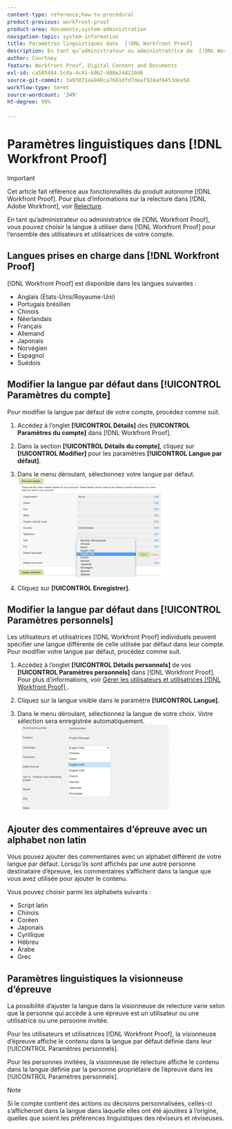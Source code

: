 ```yaml
---
content-type: reference;how-to-procedural
product-previous: workfront-proof
product-area: documents;system-administration
navigation-topic: system-information
title: Paramètres linguistiques dans  [!DNL Workfront Proof]
description: En tant qu’administrateur ou administratrice de  [!DNL Workfront Proof] , vous pouvez choisir la langue à utiliser dans  [!DNL Workfront Proof]  pour l’ensemble des utilisateurs et utilisatrices de votre compte.
author: Courtney
feature: Workfront Proof, Digital Content and Documents
exl-id: ca585494-5cda-4c41-b9b2-908e24d210d6
source-git-commit: 3a938714a948ca7681dfd7deaf924af6453dee58
workflow-type: tm+mt
source-wordcount: '349'
ht-degree: 99%

---
```


# Paramètres linguistiques dans [!DNL Workfront Proof]

>[!IMPORTANT]
>
>Cet article fait référence aux fonctionnalités du produit autonome [!DNL Workfront Proof]. Pour plus d’informations sur la relecture dans [!DNL Adobe Workfront], voir [Relecture](../../../review-and-approve-work/proofing/proofing.md).

En tant qu’administrateur ou administratrice de [!DNL Workfront Proof], vous pouvez choisir la langue à utiliser dans [!DNL Workfront Proof] pour l’ensemble des utilisateurs et utilisatrices de votre compte.

## Langues prises en charge dans [!DNL Workfront Proof]

[!DNL Workfront Proof] est disponible dans les langues suivantes :

* Anglais (États-Unis/Royaume-Uni)
* Portugais brésilien
* Chinois
* Néerlandais
* Français
* Allemand
* Japonais
* Norvégien
* Espagnol
* Suédois

## Modifier la langue par défaut dans [!UICONTROL Paramètres du compte]

Pour modifier la langue par défaut de votre compte, procédez comme suit.

1. Accédez à l’onglet **[!UICONTROL Détails]** des **[!UICONTROL Paramètres du compte]** dans [!DNL Workfront Proof].

1. Dans la section **[!UICONTROL Détails du compte]**, cliquez sur **[!UICONTROL Modifier]** pour les paramètres **[!UICONTROL Langue par défaut]**.

1. Dans le menu déroulant, sélectionnez votre langue par défaut.
   ![account_language_setting.png](assets/account-language-setting-350x230.png)

1. Cliquez sur **[!UICONTROL Enregistrer].**

## Modifier la langue par défaut dans [!UICONTROL Paramètres personnels]

Les utilisateurs et utilisatrices [!DNL Workfront Proof] individuels peuvent spécifier une langue différente de celle utilisée par défaut dans leur compte. Pour modifier votre langue par défaut, procédez comme suit.

1. Accédez à l’onglet **[!UICONTROL Détails personnels]** de vos **[!UICONTROL Paramètres personnels]** dans [!DNL Workfront Proof].\
   Pour plus d’informations, voir [Gérer les utilisateurs et utilisatrices  [!DNL Workfront Proof] ](../../../workfront-proof/wp-acct-admin/account-settings/manage-wp-users.md).

1. Cliquez sur la langue visible dans le paramètre **[!UICONTROL Langue]**.
1. Dans le menu déroulant, sélectionnez la langue de votre choix. Votre sélection sera enregistrée automatiquement.\
   ![personal_language_setting.png](assets/personal-language-setting-350x197.png)

## Ajouter des commentaires d’épreuve avec un alphabet non latin

Vous pouvez ajouter des commentaires avec un alphabet différent de votre langue par défaut. Lorsqu’ils sont affichés par une autre personne destinataire d’épreuve, les commentaires s’affichent dans la langue que vous avez utilisée pour ajouter le contenu.

Vous pouvez choisir parmi les alphabets suivants :

* Script latin
* Chinois
* Coréen
* Japonais
* Cyrillique
* Hébreu
* Arabe
* Grec

## Paramètres linguistiques la visionneuse d’épreuve

La possibilité d’ajuster la langue dans la visionneuse de relecture varie selon que la personne qui accède à une épreuve est un utilisateur ou une utilisatrice ou une personne invitée.

Pour les utilisateurs et utilisatrices [!DNL Workfront Proof], la visionneuse d’épreuve affiche le contenu dans la langue par défaut définie dans leur [!UICONTROL Paramètres personnels].

Pour les personnes invitées, la visionneuse de relecture affiche le contenu dans la langue définie par la personne propriétaire de l’épreuve dans les [!UICONTROL Paramètres personnels].

>[!NOTE]
>
>Si le compte contient des actions ou décisions personnalisées, celles-ci s’afficheront dans la langue dans laquelle elles ont été ajoutées à l’origine, quelles que soient les préférences linguistiques des réviseurs et réviseuses.
